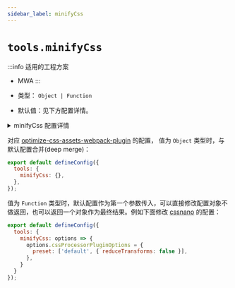 ```yaml
---
sidebar_label: minifyCss
---
```


# `tools.minifyCss`

:::info 适用的工程方案
* MWA
:::

* 类型： `Object | Function`
* 默认值：见下方配置详情。

<details>
  <summary>minifyCss 配置详情</summary>

```js
  {
    cssProcessorOptions: {
      parser: safePostCssParser,
        map: { // 设置 output.disableSourceMap 后，为 false
          inline: false,
          annotation: true,
        }
    },
  }
```

:::tip 提示
更多关于：<a href="https://github.com/NMFR/optimize-css-assets-webpack-plugin" target="_blank">MinifyCss 配置</a>。
:::
</details>

对应 [optimize-css-assets-webpack-plugin](https://github.com/NMFR/optimize-css-assets-webpack-plugin) 的配置， 值为 `Object` 类型时，与默认配置合并(deep merge)：


```js title="modern.config.js"
export default defineConfig({
  tools: {
    minifyCss: {},
  },
});
```

值为 `Function` 类型时，默认配置作为第一个参数传入，可以直接修改配置对象不做返回，也可以返回一个对象作为最终结果。例如下面修改 [cssnano](https://cssnano.co/) 的配置：


```js title="modern.config.js"
export default defineConfig({
  tools: {
    minifyCss: options => {
      options.cssProcessorPluginOptions = {
        preset: ['default', { reduceTransforms: false }],
      },
    }
  }
});
```
